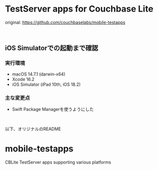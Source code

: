 # TestServer apps for Couchbase Lite
original: https://github.com/couchbaselabs/mobile-testapps

<br>

## iOS Simulatorでの起動まで確認

### 実行環境
- macOS 14.7.1 (darwin-x64)
- Xcode 16.2
- iOS Simulator (iPad 10th, iOS 18.2)

### 主な変更点
- Swift Package Managerを使うようにした

<br>

以下、オリジナルのREADME

# mobile-testapps
CBLite TestServer apps supporting various platforms
